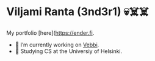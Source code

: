 # Viljami Ranta (3nd3r1) 💀☠️☠️

My portfolio [here](https://ender.fi.

- 🔭 I’m currently working on [Vebbi](https://vebbi.fi).
- 🌱 Studying CS at the Universiy of Helsinki.


<!--
**3nd3r1/3nd3r1** is a ✨ _special_ ✨ repository because its `README.md` (this file) appears on your GitHub profile.

Here are some ideas to get you started:

- 🔭 I’m currently working on ...
- 🌱 I’m currently learning ...
- 👯 I’m looking to collaborate on ...
- 🤔 I’m looking for help with ...
- 💬 Ask me about ...
- 📫 How to reach me: ...
- 😄 Pronouns: ...
- ⚡ Fun fact: ...
-->
